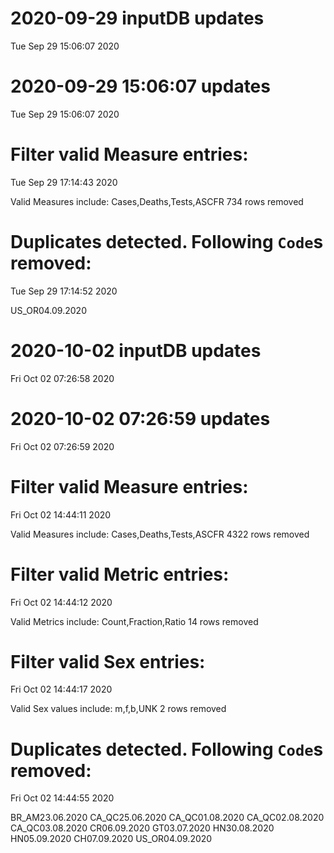 
# 2020-09-29 inputDB updates 
 Tue Sep 29 15:06:07 2020 


# 2020-09-29 15:06:07 updates 
 Tue Sep 29 15:06:07 2020 


# Filter valid Measure entries: 
 Tue Sep 29 17:14:43 2020 

Valid Measures include: Cases,Deaths,Tests,ASCFR
 734 rows removed
# Duplicates detected. Following `Code`s removed: 
 Tue Sep 29 17:14:52 2020 

US_OR04.09.2020
# 2020-10-02 inputDB updates 
 Fri Oct 02 07:26:58 2020 


# 2020-10-02 07:26:59 updates 
 Fri Oct 02 07:26:59 2020 


# Filter valid Measure entries: 
 Fri Oct 02 14:44:11 2020 

Valid Measures include: Cases,Deaths,Tests,ASCFR
 4322 rows removed
# Filter valid Metric entries: 
 Fri Oct 02 14:44:12 2020 

Valid Metrics include: Count,Fraction,Ratio
 14 rows removed
# Filter valid Sex entries: 
 Fri Oct 02 14:44:17 2020 

Valid Sex values include: m,f,b,UNK
 2 rows removed
# Duplicates detected. Following `Code`s removed: 
 Fri Oct 02 14:44:55 2020 

BR_AM23.06.2020
CA_QC25.06.2020
CA_QC01.08.2020
CA_QC02.08.2020
CA_QC03.08.2020
CR06.09.2020
GT03.07.2020
HN30.08.2020
HN05.09.2020
CH07.09.2020
US_OR04.09.2020